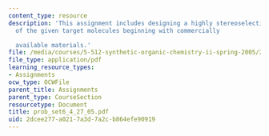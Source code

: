 ```yaml
---
content_type: resource
description: 'This assignment includes designing a highly stereoselective synthesis
  of the given target molecules beginning with commercially

  available materials.'
file: /media/courses/5-512-synthetic-organic-chemistry-ii-spring-2005/2dcee277a0217a3d7a2cb864efe90919_prob_set6_4_27_05.pdf
file_type: application/pdf
learning_resource_types:
- Assignments
ocw_type: OCWFile
parent_title: Assignments
parent_type: CourseSection
resourcetype: Document
title: prob_set6_4_27_05.pdf
uid: 2dcee277-a021-7a3d-7a2c-b864efe90919
---
```

